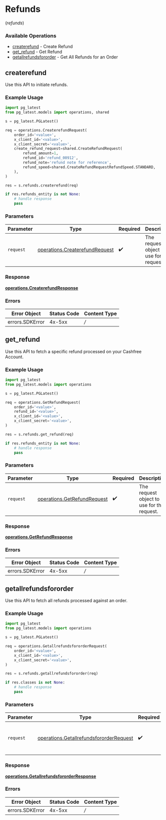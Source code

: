 # Refunds
(*refunds*)

### Available Operations

* [createrefund](#createrefund) - Create Refund
* [get_refund](#get_refund) - Get Refund
* [getallrefundsfororder](#getallrefundsfororder) - Get All Refunds for an Order

## createrefund

Use this API to initiate refunds.

### Example Usage

```python
import pg_latest
from pg_latest.models import operations, shared

s = pg_latest.PGLatest()

req = operations.CreaterefundRequest(
    order_id='<value>',
    x_client_id='<value>',
    x_client_secret='<value>',
    create_refund_request=shared.CreateRefundRequest(
        refund_amount=1,
        refund_id='refund_00912',
        refund_note='refund note for reference',
        refund_speed=shared.CreateRefundRequestRefundSpeed.STANDARD,
    ),
)

res = s.refunds.createrefund(req)

if res.refunds_entity is not None:
    # handle response
    pass
```

### Parameters

| Parameter                                                                        | Type                                                                             | Required                                                                         | Description                                                                      |
| -------------------------------------------------------------------------------- | -------------------------------------------------------------------------------- | -------------------------------------------------------------------------------- | -------------------------------------------------------------------------------- |
| `request`                                                                        | [operations.CreaterefundRequest](../../models/operations/createrefundrequest.md) | :heavy_check_mark:                                                               | The request object to use for the request.                                       |


### Response

**[operations.CreaterefundResponse](../../models/operations/createrefundresponse.md)**
### Errors

| Error Object    | Status Code     | Content Type    |
| --------------- | --------------- | --------------- |
| errors.SDKError | 4x-5xx          | */*             |

## get_refund

Use this API to fetch a specific refund processed on your Cashfree Account.

### Example Usage

```python
import pg_latest
from pg_latest.models import operations

s = pg_latest.PGLatest()

req = operations.GetRefundRequest(
    order_id='<value>',
    refund_id='<value>',
    x_client_id='<value>',
    x_client_secret='<value>',
)

res = s.refunds.get_refund(req)

if res.refunds_entity is not None:
    # handle response
    pass
```

### Parameters

| Parameter                                                                  | Type                                                                       | Required                                                                   | Description                                                                |
| -------------------------------------------------------------------------- | -------------------------------------------------------------------------- | -------------------------------------------------------------------------- | -------------------------------------------------------------------------- |
| `request`                                                                  | [operations.GetRefundRequest](../../models/operations/getrefundrequest.md) | :heavy_check_mark:                                                         | The request object to use for the request.                                 |


### Response

**[operations.GetRefundResponse](../../models/operations/getrefundresponse.md)**
### Errors

| Error Object    | Status Code     | Content Type    |
| --------------- | --------------- | --------------- |
| errors.SDKError | 4x-5xx          | */*             |

## getallrefundsfororder

Use this API to fetch all refunds processed against an order.

### Example Usage

```python
import pg_latest
from pg_latest.models import operations

s = pg_latest.PGLatest()

req = operations.GetallrefundsfororderRequest(
    order_id='<value>',
    x_client_id='<value>',
    x_client_secret='<value>',
)

res = s.refunds.getallrefundsfororder(req)

if res.classes is not None:
    # handle response
    pass
```

### Parameters

| Parameter                                                                                          | Type                                                                                               | Required                                                                                           | Description                                                                                        |
| -------------------------------------------------------------------------------------------------- | -------------------------------------------------------------------------------------------------- | -------------------------------------------------------------------------------------------------- | -------------------------------------------------------------------------------------------------- |
| `request`                                                                                          | [operations.GetallrefundsfororderRequest](../../models/operations/getallrefundsfororderrequest.md) | :heavy_check_mark:                                                                                 | The request object to use for the request.                                                         |


### Response

**[operations.GetallrefundsfororderResponse](../../models/operations/getallrefundsfororderresponse.md)**
### Errors

| Error Object    | Status Code     | Content Type    |
| --------------- | --------------- | --------------- |
| errors.SDKError | 4x-5xx          | */*             |
